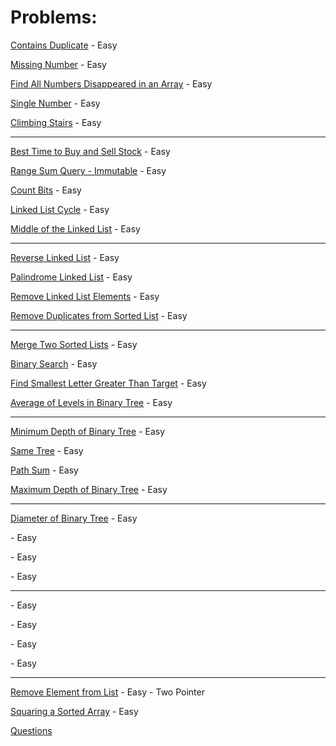 # Problems:
[Contains Duplicate](contains-duplicate.md) - Easy

[Missing Number](missing-number.md) - Easy

[Find All Numbers Disappeared in an Array](disappeared-numbers.md) - Easy

[Single Number](single-number.md) - Easy

[Climbing Stairs](climbing-stairs.md) - Easy

---

[Best Time to Buy and Sell Stock](best-time-to-buy-and-sell-stock.md) - Easy

[Range Sum Query - Immutable](range-sum-query-immutable.md) - Easy

[Count Bits](count-bits.md) - Easy

[Linked List Cycle](linked-list-cycle.md) - Easy

[Middle of the Linked List](middle-of-the-linked-list.md) - Easy

---

[Reverse Linked List](reverse-linked-list.md) - Easy

[Palindrome Linked List](palindrome-linked-list.md) - Easy

[Remove Linked List Elements](remove-linked-list-elements.md) - Easy

[Remove Duplicates from Sorted List](remove-duplicates-from-sorted-list.md) - Easy

---

[Merge Two Sorted Lists](merge-two-sorted-lists.md) - Easy

[Binary Search](binary-search.md) - Easy

[Find Smallest Letter Greater Than Target](find-smallest-letter-greater-than-target.md) - Easy

[Average of Levels in Binary Tree](average-of-levels-in-binary-tree.md) - Easy

---

[Minimum Depth of Binary Tree](minimum-depth-of-binary-tree.md) - Easy

[Same Tree](same-tree.md) - Easy

[Path Sum](path-sum.md) - Easy

[Maximum Depth of Binary Tree](maximum-depth-of-binary-tree.md) - Easy

---

[Diameter of Binary Tree](diameter-of-binary-tree.md) - Easy

[]() - Easy

[]() - Easy

[]() - Easy

---

[]() - Easy

[]() - Easy

[]() - Easy

[]() - Easy

---

[Remove Element from List](remove-element.md) - Easy - Two Pointer

[Squaring a Sorted Array](squaring_a_sorted_array.md) - Easy 

[Questions](questions.md)
